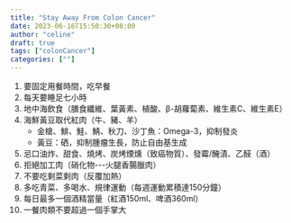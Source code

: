 ```yaml
---
title: "Stay Away From Colon Cancer"
date: 2023-06-16T15:50:30+08:00
author: "celine"
draft: true
tags: ["colonCancer"]
categories: [""] 
---
```


1. 要固定用餐時間，吃早餐
2. 每天要睡足七小時
3. 地中海飲食（膳食纖維、葉黃素、植酸、β-胡蘿蔔素、維生素C、維生素E）
4. 海鮮黃豆取代紅肉（牛、豬、羊）
   + 金槍、鯡、鮭、鯖、秋刀、沙丁魚：Omega-3，抑制發炎
   + 黃豆：硒，抑制腫瘤生長，防止自由基生成
5. 忌口油炸、甜食、燒烤、炭烤煙燻（致癌物質）、發霉/醃漬、乙醛（酒）
6. 拒絕加工肉（硝化物---火腿香腸臘肉）
7. 不要吃剩菜剩肉（反覆加熱）
8. 多吃青菜、多喝水、規律運動（每週運動累積達150分鐘）
9. 每日最多一個酒精當量（紅酒150ml、啤酒360ml）
10. 一餐肉類不要超過一個手掌大



















































